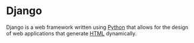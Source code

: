 # Django

Django is a web framework written using [Python](/wiki/python) that allows for the design of web applications that generate [HTML](/wiki/html) dynamically.
